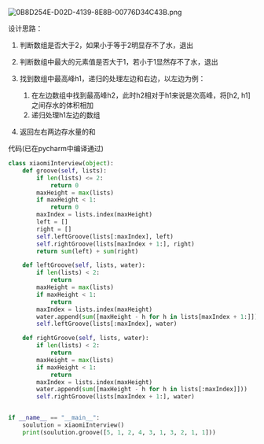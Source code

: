 ![0B8D254E-D02D-4139-8E8B-00776D34C43B.png](https://i.loli.net/2018/08/03/5b63e49e50121.png)

设计思路：

1. 判断数组是否大于2，如果小于等于2明显存不了水，退出

2. 判断数组中最大的元素值是否大于1，若小于1显然存不了水，退出

3. 找到数组中最高峰h1，递归的处理左边和右边，以左边为例：

   1. 在左边数组中找到最高峰h2，此时h2相对于h1来说是次高峰，将[h2, h1]之间存水的体积相加
   2. 递归处理h1左边的数组

4. 返回左右两边存水量的和

   

代码(已在pycharm中编译通过)

```python
class xiaomiInterview(object):
    def groove(self, lists):
        if len(lists) <= 2:
            return 0
        maxHeight = max(lists)
        if maxHeight < 1:
            return 0
        maxIndex = lists.index(maxHeight)
        left = []
        right = []
        self.leftGroove(lists[:maxIndex], left)
        self.rightGroove(lists[maxIndex + 1:], right)
        return sum(left) + sum(right)

    def leftGroove(self, lists, water):
        if len(lists) < 2:
            return
        maxHeight = max(lists)
        if maxHeight < 1:
            return
        maxIndex = lists.index(maxHeight)
        water.append(sum([maxHeight - h for h in lists[maxIndex + 1:]]))
        self.leftGroove(lists[:maxIndex], water)

    def rightGroove(self, lists, water):
        if len(lists) < 2:
            return
        maxHeight = max(lists)
        if maxHeight < 1:
            return
        maxIndex = lists.index(maxHeight)
        water.append(sum([maxHeight - h for h in lists[:maxIndex]]))
        self.rightGroove(lists[maxIndex + 1:], water)


if __name__ == "__main__":
    soulution = xiaomiInterview()
    print(soulution.groove([5, 1, 2, 4, 3, 1, 3, 2, 1, 1]))
```